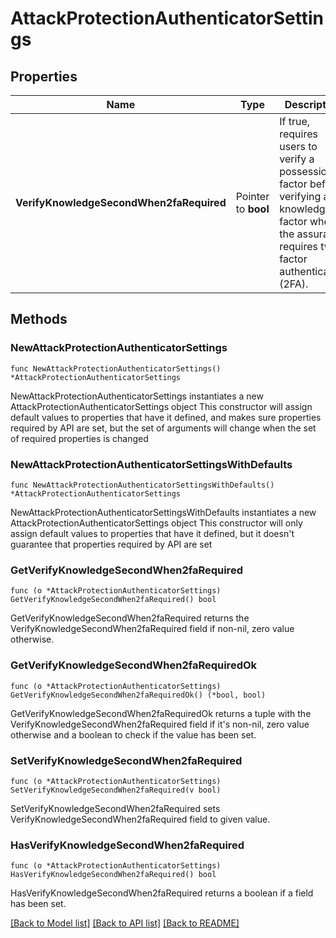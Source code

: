 # AttackProtectionAuthenticatorSettings

## Properties

Name | Type | Description | Notes
------------ | ------------- | ------------- | -------------
**VerifyKnowledgeSecondWhen2faRequired** | Pointer to **bool** | If true, requires users to verify a possession factor before verifying a knowledge factor when the assurance requires two-factor authentication (2FA). | [optional] [default to false]

## Methods

### NewAttackProtectionAuthenticatorSettings

`func NewAttackProtectionAuthenticatorSettings() *AttackProtectionAuthenticatorSettings`

NewAttackProtectionAuthenticatorSettings instantiates a new AttackProtectionAuthenticatorSettings object
This constructor will assign default values to properties that have it defined,
and makes sure properties required by API are set, but the set of arguments
will change when the set of required properties is changed

### NewAttackProtectionAuthenticatorSettingsWithDefaults

`func NewAttackProtectionAuthenticatorSettingsWithDefaults() *AttackProtectionAuthenticatorSettings`

NewAttackProtectionAuthenticatorSettingsWithDefaults instantiates a new AttackProtectionAuthenticatorSettings object
This constructor will only assign default values to properties that have it defined,
but it doesn't guarantee that properties required by API are set

### GetVerifyKnowledgeSecondWhen2faRequired

`func (o *AttackProtectionAuthenticatorSettings) GetVerifyKnowledgeSecondWhen2faRequired() bool`

GetVerifyKnowledgeSecondWhen2faRequired returns the VerifyKnowledgeSecondWhen2faRequired field if non-nil, zero value otherwise.

### GetVerifyKnowledgeSecondWhen2faRequiredOk

`func (o *AttackProtectionAuthenticatorSettings) GetVerifyKnowledgeSecondWhen2faRequiredOk() (*bool, bool)`

GetVerifyKnowledgeSecondWhen2faRequiredOk returns a tuple with the VerifyKnowledgeSecondWhen2faRequired field if it's non-nil, zero value otherwise
and a boolean to check if the value has been set.

### SetVerifyKnowledgeSecondWhen2faRequired

`func (o *AttackProtectionAuthenticatorSettings) SetVerifyKnowledgeSecondWhen2faRequired(v bool)`

SetVerifyKnowledgeSecondWhen2faRequired sets VerifyKnowledgeSecondWhen2faRequired field to given value.

### HasVerifyKnowledgeSecondWhen2faRequired

`func (o *AttackProtectionAuthenticatorSettings) HasVerifyKnowledgeSecondWhen2faRequired() bool`

HasVerifyKnowledgeSecondWhen2faRequired returns a boolean if a field has been set.


[[Back to Model list]](../README.md#documentation-for-models) [[Back to API list]](../README.md#documentation-for-api-endpoints) [[Back to README]](../README.md)


